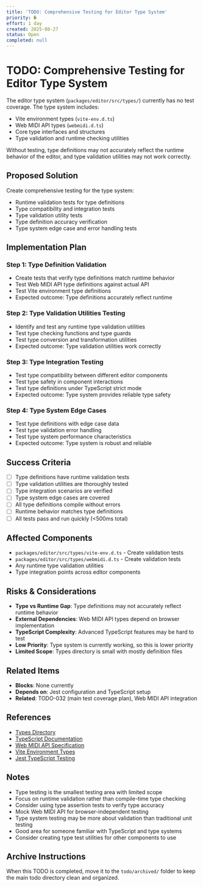 ```yaml
---
title: 'TODO: Comprehensive Testing for Editor Type System'
priority: �
effort: 1 day
created: 2025-08-27
status: Open
completed: null
---
```


# TODO: Comprehensive Testing for Editor Type System

The editor type system (`packages/editor/src/types/`) currently has no test coverage. The type system includes:

- Vite environment types (`vite-env.d.ts`)
- Web MIDI API types (`webmidi.d.ts`)
- Core type interfaces and structures
- Type validation and runtime checking utilities

Without testing, type definitions may not accurately reflect the runtime behavior of the editor, and type validation utilities may not work correctly.

## Proposed Solution

Create comprehensive testing for the type system:
- Runtime validation tests for type definitions
- Type compatibility and integration tests
- Type validation utility tests
- Type definition accuracy verification
- Type system edge case and error handling tests

## Implementation Plan

### Step 1: Type Definition Validation
- Create tests that verify type definitions match runtime behavior
- Test Web MIDI API type definitions against actual API
- Test Vite environment type definitions
- Expected outcome: Type definitions accurately reflect runtime

### Step 2: Type Validation Utilities Testing
- Identify and test any runtime type validation utilities
- Test type checking functions and type guards
- Test type conversion and transformation utilities
- Expected outcome: Type validation utilities work correctly

### Step 3: Type Integration Testing
- Test type compatibility between different editor components
- Test type safety in component interactions
- Test type definitions under TypeScript strict mode
- Expected outcome: Type system provides reliable type safety

### Step 4: Type System Edge Cases
- Test type definitions with edge case data
- Test type validation error handling
- Test type system performance characteristics
- Expected outcome: Type system is robust and reliable

## Success Criteria

- [ ] Type definitions have runtime validation tests
- [ ] Type validation utilities are thoroughly tested
- [ ] Type integration scenarios are verified
- [ ] Type system edge cases are covered
- [ ] All type definitions compile without errors
- [ ] Runtime behavior matches type definitions
- [ ] All tests pass and run quickly (<500ms total)

## Affected Components

- `packages/editor/src/types/vite-env.d.ts` - Create validation tests
- `packages/editor/src/types/webmidi.d.ts` - Create validation tests
- Any runtime type validation utilities
- Type integration points across editor components

## Risks & Considerations

- **Type vs Runtime Gap**: Type definitions may not accurately reflect runtime behavior
- **External Dependencies**: Web MIDI API types depend on browser implementation
- **TypeScript Complexity**: Advanced TypeScript features may be hard to test
- **Low Priority**: Type system is currently working, so this is lower priority
- **Limited Scope**: Types directory is small with mostly definition files

## Related Items

- **Blocks**: None currently
- **Depends on**: Jest configuration and TypeScript setup
- **Related**: TODO-032 (main test coverage plan), Web MIDI API integration

## References

- [Types Directory](packages/editor/src/types/)
- [TypeScript Documentation](https://www.typescriptlang.org/docs/)
- [Web MIDI API Specification](https://webaudio.github.io/web-midi-api/)
- [Vite Environment Types](https://vitejs.dev/guide/env-and-mode.html)
- [Jest TypeScript Testing](https://jestjs.io/docs/getting-started#using-typescript)

## Notes

- Type testing is the smallest testing area with limited scope
- Focus on runtime validation rather than compile-time type checking
- Consider using type assertion tests to verify type accuracy
- Mock Web MIDI API for browser-independent testing
- Type system testing may be more about validation than traditional unit testing
- Good area for someone familiar with TypeScript and type systems
- Consider creating type test utilities for other components to use

## Archive Instructions

When this TODO is completed, move it to the `todo/archived/` folder to keep the main todo directory clean and organized.
